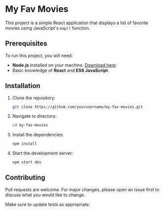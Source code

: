 # My Fav Movies

This project is a simple React application that displays a list of favorite movies using JavaScript's `map()` function.

## Prerequisites
To run this project, you will need:
- **Node.js** installed on your machine. [Download here](https://nodejs.org/).
- Basic knowledge of **React** and **ES6 JavaScript**.

## Installation
1. Clone the repository:
   ```bash
   git clone https://github.com/yourusername/my-fav-movies.git
2. Navigate to directory:
   ```bash
   cd my-fav-movies
3. Install the dependencies:
   ```bash
   npm install
4. Start the development server:
   ```bash
   npm start dev
   
## Contributing
Pull requests are welcome. For major changes, please open an issue first to discuss what you would like to change.

Make sure to update tests as appropriate.
